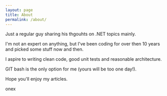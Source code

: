 ```yaml
---
layout: page
title: About
permalink: /about/
---
```


Just a regular guy sharing his thgouhts on .NET topics mainly.

I'm not an expert on anything, but I've been coding for over then 10 years and picked some stuff now and then.

I aspire to writing clean code, good unit tests and reasonable architecture.

GIT bash is the only option for me (yours will be too one day!).

Hope you'll enjoy my articles. 

onex
